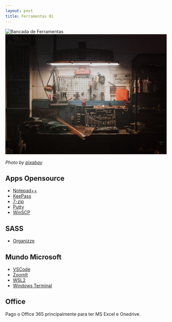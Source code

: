 ```yaml
---
layout: post
title: Ferramentas 01
---
```


![Bancada de Ferramentas]({{site.baseurl}}/assets/images/posts_img/ferramentas-01.jpg)
![Bancada de Ferramentas](/assets/images/posts_img/ferramentas-01.jpg)

_Photo by [pixabay](https://www.pexels.com/pt-br/@pixabay/)_

## Apps Opensource

- [Notepad++](https://notepad-plus-plus.org/)
- [KeePass](https://keepass.info/)
- [7-zip](https://www.7-zip.org/)
- [Putty](https://www.putty.org/)
- [WinSCP](https://winscp.net/)

## SASS

- [Organizze](https://www.organizze.com.br/)

## Mundo Microsoft

- [VSCode](https://code.visualstudio.com/)
- [ZoomIt](https://docs.microsoft.com/en-us/sysinternals/downloads/zoomit)
- [WSL2](https://docs.microsoft.com/pt-br/windows/wsl/install-win10)
- [Windows Terminal](https://github.com/microsoft/terminal)

## Office

Pago o Office 365 principalmente para ter MS Excel e Onedrive.
